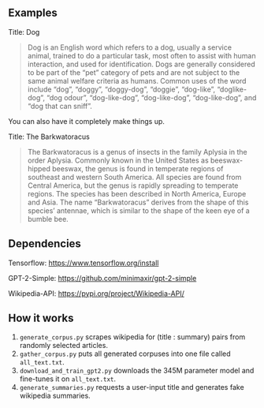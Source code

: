 ## Examples
Title: Dog
> Dog is an English word which refers to a dog, usually a service animal, trained to do a particular task, most often to assist with human interaction, and used for identification. Dogs are generally considered to be part of the “pet” category of pets and are not subject to the same animal welfare criteria as humans.
> Common uses of the word include “dog”, “doggy”, “doggy-dog”, “doggie”, “dog-like”, “doglike-dog”, “dog odour”, “dog-like-dog”, “dog-like-dog”, “dog-like-dog”, and “dog that can sniff”.

You can also have it completely make things up.

Title: The Barkwatoracus
> The Barkwatoracus is a genus of insects in the family Aplysia in the order Aplysia. Commonly known in the United States as beeswax-hipped beeswax, the genus is found in temperate regions of southeast and western South America. All species are found from Central America, but the genus is rapidly spreading to temperate regions.
> The species has been described in North America, Europe and Asia. The name “Barkwatoracus” derives from the shape of this species’ antennae, which is similar to the shape of the keen eye of a bumble bee.


## Dependencies

Tensorflow: https://www.tensorflow.org/install

GPT-2-Simple: https://github.com/minimaxir/gpt-2-simple

Wikipedia-API: https://pypi.org/project/Wikipedia-API/

## How it works

1. `generate_corpus.py` scrapes wikipedia for (title : summary) pairs from randomly selected articles.
2. `gather_corpus.py` puts all generated corpuses into one file called `all_text.txt`.
3. `download_and_train_gpt2.py` downloads the 345M parameter model and fine-tunes it on `all_text.txt`.
4. `generate_summaries.py` requests a user-input title and generates fake wikipedia summaries.
